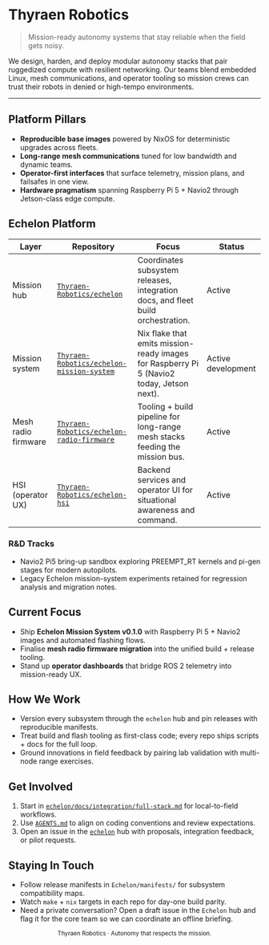 # Thyraen Robotics

> Mission-ready autonomy systems that stay reliable when the field gets noisy.

We design, harden, and deploy modular autonomy stacks that pair ruggedized compute with resilient networking. Our teams blend embedded Linux, mesh communications, and operator tooling so mission crews can trust their robots in denied or high-tempo environments.

---

## Platform Pillars
- **Reproducible base images** powered by NixOS for deterministic upgrades across fleets.
- **Long-range mesh communications** tuned for low bandwidth and dynamic teams.
- **Operator-first interfaces** that surface telemetry, mission plans, and failsafes in one view.
- **Hardware pragmatism** spanning Raspberry Pi 5 + Navio2 through Jetson-class edge compute.

## Echelon Platform
| Layer | Repository | Focus | Status |
| --- | --- | --- | --- |
| Mission hub | [`Thyraen-Robotics/echelon`](https://github.com/Thyraen-Robotics/echelon) | Coordinates subsystem releases, integration docs, and fleet build orchestration. | Active |
| Mission system | [`Thyraen-Robotics/echelon-mission-system`](https://github.com/Thyraen-Robotics/echelon-mission-system) | Nix flake that emits mission-ready images for Raspberry Pi 5 (Navio2 today, Jetson next). | Active development |
| Mesh radio firmware | [`Thyraen-Robotics/echelon-radio-firmware`](https://github.com/Thyraen-Robotics/echelon-radio-firmware) | Tooling + build pipeline for long-range mesh stacks feeding the mission bus. | Active |
| HSI (operator UX) | [`Thyraen-Robotics/echelon-hsi`](https://github.com/Thyraen-Robotics/echelon-hsi) | Backend services and operator UI for situational awareness and command. | Active |

### R&D Tracks
- Navio2 Pi5 bring-up sandbox exploring PREEMPT_RT kernels and pi-gen stages for modern autopilots.
- Legacy Echelon mission-system experiments retained for regression analysis and migration notes.

## Current Focus
- Ship **Echelon Mission System v0.1.0** with Raspberry Pi 5 + Navio2 images and automated flashing flows.
- Finalise **mesh radio firmware migration** into the unified build + release tooling.
- Stand up **operator dashboards** that bridge ROS 2 telemetry into mission-ready UX.

## How We Work
- Version every subsystem through the `echelon` hub and pin releases with reproducible manifests.
- Treat build and flash tooling as first-class code; every repo ships scripts + docs for the full loop.
- Ground innovations in field feedback by pairing lab validation with multi-node range exercises.

## Get Involved
1. Start in [`echelon/docs/integration/full-stack.md`](https://github.com/Thyraen-Robotics/echelon/tree/main/docs/integration/full-stack.md) for local-to-field workflows.
2. Use [`AGENTS.md`](https://github.com/Thyraen-Robotics/echelon-mission-system/blob/main/AGENTS.md) to align on coding conventions and review expectations.
3. Open an issue in the [`echelon`](https://github.com/Thyraen-Robotics/echelon/issues) hub with proposals, integration feedback, or pilot requests.

## Staying In Touch
- Follow release manifests in `Echelon/manifests/` for subsystem compatibility maps.
- Watch `make` + `nix` targets in each repo for day-one build parity.
- Need a private conversation? Open a draft issue in the `Echelon` hub and flag it for the core team so we can coordinate an offline briefing.

<p align="center"><sub>Thyraen Robotics · Autonomy that respects the mission.</sub></p>
